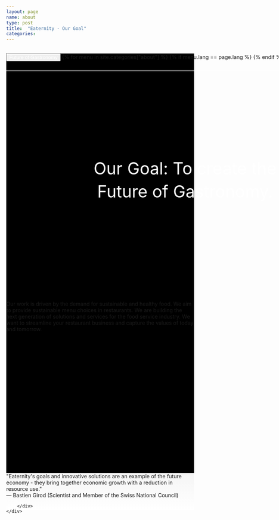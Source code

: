 ```yaml
---
layout: page
name: about
type: post
title:  "Eaternity - Our Goal"
categories: 
---
```




<div style="background-color: #000;">
	<div class="container-hero container-hero-1 clearfix" style="height: 650px;background-image: url('/images/gastronomy_conferencing1.jpg');background-repeat: no-repeat;background-size: 1440px 900px;background-position: center top;">
		<div class="container-hero-content container-hero-content-1 clearfix">
			<div class="container-4 clearfix" style="margin-bottom:-40px;margin-top:30px;width: 960px;height: 46px;border-bottom: 1px solid rgb(255, 255, 255);">
				<button class="text text-5" style="text-align:left;color:#fff" onClick="window.location='/about';" >Future of Gastronomy</button>
				{% for menu in site.categories["about"] %}
				{% if menu.lang == page.lang %}
				<button class="_button" style="float:right;margin-left:20px;margin-top:8px;font-size:0.95em;color:#fff" onClick="window.location='{{menu.url}}';">{{menu.title}}</button>
				{% endif %}{% endfor %}
			</div>
			<div style="line-height: 1.38;clear: both;width: 796px;margin: 250px 0 0 82px;border-radius: 3px;background-color: rgba(255, 255, 255, 0);font-size: 3.2em;text-align: center;float: left; color: #fff">Our Goal: To create the<br>Future of Gastronomy.</div>
		</div>

	</div>
</div>	


<div class="hero clearfix" style="height: 449px;">
	<p class="text text-72">Our work is driven by the demand for sustainable and healthy food. We aim to provide sustainable menu choices in restaurants. We are building the next generation of solutions and services for the food service industry. We want to streamline your restaurant business and capture the values of today and tomorrow.</p>
</div>



<div style="background: -webkit-linear-gradient(90deg, rgb(255, 255, 255) 0%, rgb(245, 245, 245) 100%) rgb(222, 222, 222);">
	<div class="container">
		<div class="row" style="height:100px">
			<div class="col-md-1"></div>
			<div class="col-md-10">
				<p>"Eaternity's goals and innovative solutions are an example of the future economy - they bring together economic growth with a reduction in resource use."<br> — Bastien Girod (Scientist and Member of the Swiss National Council)</p>
			</div>
			<div class="col-md-1"></div>
			
		</div>
	</div>
</div>	


<!-- <div class="follow-up-footer follow-up-footer-1 clearfix">
	<div class="container container-45 clearfix">
		<p class="text text-83">"Die Ziele und innovative Lösungen von Eaternity sind das Beispiel für die Wirtschaft der Zukunft. Sie verbinden Wirtschaftswachstum mit einer Reduktion unseres Ressourcenverbrauch.”<br>&nbsp;— Bastien Girod Wissenschaftler und Mitglied des Schweizer Nationalrat.&nbsp;</p>
	</div>
	<div class="element-about-eaternity element-about-eaternity-1 clearfix">
		<p class="text text-92">About Eaternity</p>
		<p class="text text-99">Adding meaning to everything we do</p>
		<div class="element element-27"></div>
	</div>
	<div class="element-co2footprint element-co2footprint-4 clearfix">
		<p class="text text-122">Team</p>
		<p class="text text-130">Meet the people who keep the ship running.</p>
	</div>
	<div class="element-allergens element-allergens-4 clearfix">
		<p class="text text-142">Our Story</p>
		<p class="text text-148">How it all started.</p>
	</div>
	<div class="container container-69 clearfix">
		<div class="element-about-eaternity element-about-eaternity-9 clearfix">
			<p class="text text-166">Partners</p>
			<p class="text text-177">Discover the great support that has got us us this far.</p>
		</div>
		<div class="element-about-eaternity element-about-eaternity-14 clearfix">
			<p class="text text-198">References</p>
			<p class="text text-208">See how we create shared value with our clients.</p>
		</div>
	</div>
</div> -->
